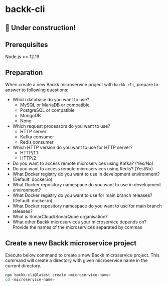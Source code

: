 # backk-cli

## :construction: Under construction!

## Prerequisites

Node.js >= 12.19

## Preparation
When create a new Backk microservice project with `backk-cli`, prepare to answer to following questions:

* Which database do you want to use?
  * MySQL or MariaDB or compatible
  * PostgreSQL or compatible
  * MongoDB
  * None
* Which request processors do you want to use?
  * HTTP server
  * Kafka consumer
  * Redis consumer
* Which HTTP version do you want to use for HTTP server?
  * HTTP/1.1
  * HTTP/2
* Do you want to access remote microservices using Kafka? (Yes/No)
* Do you want to access remote microservices using Redis? (Yes/No)
* What Docker registry do you want to use in development environment? (Default: docker.io)
* What Docker repository namespace do you want to use in development environment?
* What Docker registry do you want to use for main branch releases? (Default: docker.io)
* What Docker repository namespace do you want to use for main branch releases?
* What is SonarCloud/SonarQube organisation?
* What other Backk microservices your microservice depends on? Provide the names of the microservices separated by commas

## Create a new Backk microservice project

Execute below command to create a new Backk microservice project.
This command will create a directory with given microservice name in the current directory.

```bash
npx backk-cli@latest create <microservice-name>
cd <microservice-name>
```
